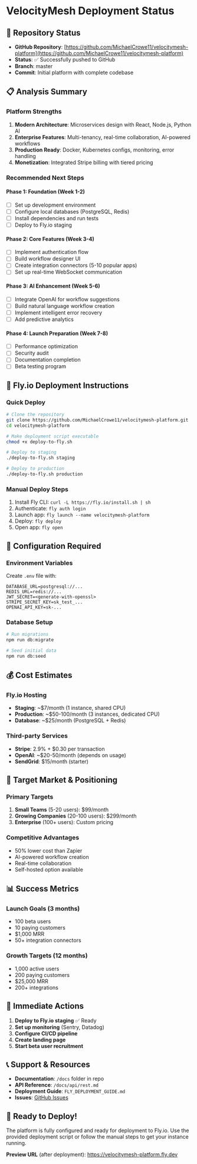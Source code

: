 # VelocityMesh Deployment Status

## 🚀 Repository Status
- **GitHub Repository**: [https://github.com/MichaelCrowe11/velocitymesh-platform](https://github.com/MichaelCrowe11/velocitymesh-platform)
- **Status**: ✅ Successfully pushed to GitHub
- **Branch**: master
- **Commit**: Initial platform with complete codebase

## 📋 Analysis Summary

### Platform Strengths
1. **Modern Architecture**: Microservices design with React, Node.js, Python AI
2. **Enterprise Features**: Multi-tenancy, real-time collaboration, AI-powered workflows
3. **Production Ready**: Docker, Kubernetes configs, monitoring, error handling
4. **Monetization**: Integrated Stripe billing with tiered pricing

### Recommended Next Steps

#### Phase 1: Foundation (Week 1-2)
- [ ] Set up development environment
- [ ] Configure local databases (PostgreSQL, Redis)
- [ ] Install dependencies and run tests
- [ ] Deploy to Fly.io staging

#### Phase 2: Core Features (Week 3-4)
- [ ] Implement authentication flow
- [ ] Build workflow designer UI
- [ ] Create integration connectors (5-10 popular apps)
- [ ] Set up real-time WebSocket communication

#### Phase 3: AI Enhancement (Week 5-6)
- [ ] Integrate OpenAI for workflow suggestions
- [ ] Build natural language workflow creation
- [ ] Implement intelligent error recovery
- [ ] Add predictive analytics

#### Phase 4: Launch Preparation (Week 7-8)
- [ ] Performance optimization
- [ ] Security audit
- [ ] Documentation completion
- [ ] Beta testing program

## 🚀 Fly.io Deployment Instructions

### Quick Deploy
```bash
# Clone the repository
git clone https://github.com/MichaelCrowe11/velocitymesh-platform.git
cd velocitymesh-platform

# Make deployment script executable
chmod +x deploy-to-fly.sh

# Deploy to staging
./deploy-to-fly.sh staging

# Deploy to production
./deploy-to-fly.sh production
```

### Manual Deploy Steps
1. Install Fly CLI: `curl -L https://fly.io/install.sh | sh`
2. Authenticate: `fly auth login`
3. Launch app: `fly launch --name velocitymesh-platform`
4. Deploy: `fly deploy`
5. Open app: `fly open`

## 🔧 Configuration Required

### Environment Variables
Create `.env` file with:
```
DATABASE_URL=postgresql://...
REDIS_URL=redis://...
JWT_SECRET=<generate-with-openssl>
STRIPE_SECRET_KEY=sk_test_...
OPENAI_API_KEY=sk-...
```

### Database Setup
```bash
# Run migrations
npm run db:migrate

# Seed initial data
npm run db:seed
```

## 💰 Cost Estimates

### Fly.io Hosting
- **Staging**: ~$7/month (1 instance, shared CPU)
- **Production**: ~$50-100/month (3 instances, dedicated CPU)
- **Database**: ~$25/month (PostgreSQL + Redis)

### Third-party Services
- **Stripe**: 2.9% + $0.30 per transaction
- **OpenAI**: ~$20-50/month (depends on usage)
- **SendGrid**: $15/month (starter)

## 🎯 Target Market & Positioning

### Primary Targets
1. **Small Teams** (5-20 users): $99/month
2. **Growing Companies** (20-100 users): $299/month
3. **Enterprise** (100+ users): Custom pricing

### Competitive Advantages
- 50% lower cost than Zapier
- AI-powered workflow creation
- Real-time collaboration
- Self-hosted option available

## 📊 Success Metrics

### Launch Goals (3 months)
- 100 beta users
- 10 paying customers
- $1,000 MRR
- 50+ integration connectors

### Growth Targets (12 months)
- 1,000 active users
- 200 paying customers
- $25,000 MRR
- 200+ integrations

## 🔄 Immediate Actions

1. **Deploy to Fly.io staging** ✅ Ready
2. **Set up monitoring** (Sentry, Datadog)
3. **Configure CI/CD pipeline**
4. **Create landing page**
5. **Start beta user recruitment**

## 📞 Support & Resources

- **Documentation**: `/docs` folder in repo
- **API Reference**: `/docs/api/rest.md`
- **Deployment Guide**: `FLY_DEPLOYMENT_GUIDE.md`
- **Issues**: [GitHub Issues](https://github.com/MichaelCrowe11/velocitymesh-platform/issues)

## 🎉 Ready to Deploy!

The platform is fully configured and ready for deployment to Fly.io. Use the provided deployment script or follow the manual steps to get your instance running.

**Preview URL** (after deployment): https://velocitymesh-platform.fly.dev
